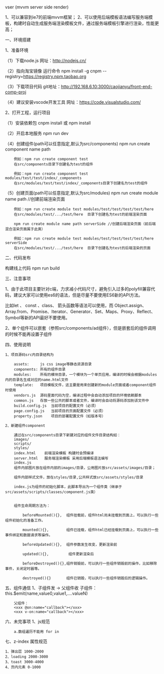 vser (mvvm server side render)

1、可以兼容到ie7的前端mvvm框架；
2、可以使用后端模板语法编写服务端模板，构建时自动生成服务端渲染模板文件，通过服务端模板引擎进行渲染，性能更高；

一、环境搭建

1、准备环境

（1）下载node.js 网址：http://nodejs.cn/ 

（2）指向淘宝镜像 运行命令 npm install -g cnpm --registry=https://registry.npm.taobao.org

（3）下载项目代码 git地址：http://192.168.6.10:3000/caojianyu/front-end-comp-proj

（4）建议安装vscode开发工具 网址：https://code.visualstudio.com/


2、打开工程，运行项目

 （1）安装依赖包 
        cnpm install 或 npm install

 （2）开启本地服务 
        npm run dev

 （4）创建组件(path可以任意指定,默认为src/components)
        npm run create component name path

        例如：npm run create component test     
        在src/components目录下创建名为test的组件

        例如：npm run create component test modules/test/test/index/_components    
        在src/modules/test/test/index/_components目录下创建名为test的组件

 （5）创建页面(path可以任意指定,默认为src/modules)
        npm run create module name path            //创建前端渲染页面

        例如：npm run create module test modules/test/test/test/test/here   
        在src/modules/test/.../test/here  目录下创建名为test的前端渲染页面
        
        npm run create module name path serverSide //创建后端渲染页面（前后端混合渲染页面属于此类）

        例如：npm run create module test modules/test/test/test/test/here serverSide  
        在src/modules/test/.../test/here  目录下创建名为test的后端渲染的页面

二、代码发布

  构建线上代码  npm run build


三、注意事项

  1、由于此项目主要针对c端，力求减小代码尺寸，避免引入过多的polyfill兼容代码，建议大家可以使用es6的语法，但是尽量不要使用ES6新的API方法。

  比如let 、 const 、class、 箭头函数等语法可以使用，而 Object.assign、Array.from、Promise、Iterator、Generator、Set、Maps、Proxy、Reflect、Symbol等新的API最好不要使用。

  2、单个组件可以嵌套（参照src/components/ad组件），但是嵌套后的组件调用的时候不能再设置子组件
 

四、使用说明

    1、项目源码src内目录结构为

        assets:     js css image等静态资源目录
        components: 所有的组件目录
        modules:    所有的模块目录，一个模块为一个单页应用，编译的时候会根据modules内的目录名生成对应的name.html文件
        template:   项目模板文件，这主要是用来创建新的module页面或者component组件时使用
        vendors.js  源码里面代码为空，编译过程中会自动添加项目的环境依赖脚本
        common.js   存放一些公共的脚本或者文件，编译时会自动将源码添加到该文件中
        build.config.js  当前项目的配置文件（必须）
        page.config.js   当前项目的页面配置文件（必须）
        property.json    项目的部署配置文件（如版本号）

    2、新建组件component

        通过在src/components目录下新建对应的组件文件目录结构如：
        images/ 
        scripts/ 
        styles/ 
        index.html    前端渲染模板 构建时会预编译
        server.html   服务端渲染模板 采用后端模板语法编写
        index.js
        组件内部图片放在组件内部的images/目录，公用图片放src/assets/images/目录；

        组件内部样式文件，放在styles/目录,公共样式放src/assets/styles/目录

        index.js为组件的初始化脚本，此脚本导出为一个组件类（继承于src/assets/scripts/classes/component.js类）
        

        组件生命周期方法为：

            beforeMounted(){},  组件挂载前，组件html尚未挂载到页面上，可以执行一些组件初始化的准备工作。

            mounted(){},        组件已挂载，组件html已经挂载到页面上，可以执行一些事件绑定和数据请求等操作。

            beforeUpdated(){},  组件参数发生改变，更新渲染前

            updated(){},         组件更新渲染后

            beforeDestroyed(){},组件销毁前，可以执行一些组件销毁前的操作，比如移除事件，关闭定时器等。

            destroyed(){}       组件已销毁，可以执行一些组件销毁后的逻辑操作。


五、组件通信
    1、子组件发  ->   父组件收
        子组件：
        this.$emit(name,value0,value1,....valueN)
        
        父组件：
        <xxx @on:name="callback"></xxx>
        <xxx v-on:name="callback"></xxx>






六、未完事项
    1、js规范
        
        a.数组遍历不能用 for in

七、z-index 属性规范

    1、弹出层 1000-2000
    2、loading 2000-3000
    3、toast 3000-4000
    4、页内元素 0-1000
